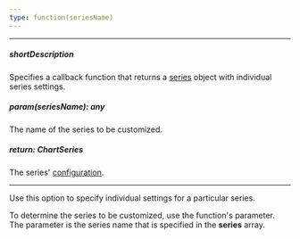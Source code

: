 ```yaml
---
type: function(seriesName)
---
```

---
##### shortDescription
Specifies a callback function that returns a [series](/Documentation/ApiReference/Data_Visualization_Widgets/dxRangeSelector/Configuration/chart/?#series) object with individual series settings.

##### param(seriesName): any
The name of the series to be customized.

##### return: ChartSeries
The series' [configuration](/api-reference/20%20Data%20Visualization%20Widgets/dxChart/1%20Configuration/series '/Documentation/ApiReference/Data_Visualization_Widgets/dxChart/Configuration/series/').

---
Use this option to specify individual settings for a particular series.

To determine the series to be customized, use the function's parameter. The parameter is the series name that is specified in the **series** array.